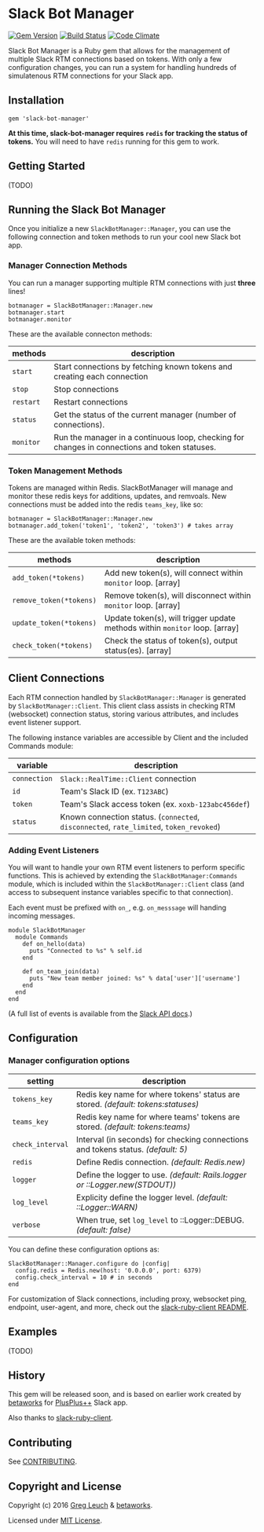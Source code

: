 # Slack Bot Manager

[![Gem Version](https://badge.fury.io/rb/slack-bot-manager.svg)](http://badge.fury.io/rb/slack-bot-manager)
[![Build Status](https://travis-ci.org/betaworks/slack-bot-manager.svg?branch=master)](https://travis-ci.org/betaworks/slack-bot-manager)
[![Code Climate](https://codeclimate.com/github/betaworks/slack-bot-manager/badges/gpa.svg)](https://codeclimate.com/github/betaworks/slack-bot-manager)

Slack Bot Manager is a Ruby gem that allows for the management of multiple Slack RTM connections based on tokens. With only a few configuration changes, you can run a system for handling hundreds of simulatenous RTM connections for your Slack app. 



## Installation

`gem 'slack-bot-manager'`

__**At this time, slack-bot-manager requires `redis` for tracking the status of tokens.**__
You will need to have `redis` running for this gem to work. 



## Getting Started

(TODO)



## Running the Slack Bot Manager

Once you initialize a new `SlackBotManager::Manager`, you can use the following connection and token methods to run your cool new Slack bot app.


### Manager Connection Methods

You can run a manager supporting multiple RTM connections with just __**three**__ lines!

```
botmanager = SlackBotManager::Manager.new
botmanager.start
botmanager.monitor
```

These are the available connecton methods:

methods     | description
------------|----------------------------------------------------------------------------------------------
`start`     | Start connections by fetching known tokens and creating each connection
`stop`      | Stop connections
`restart`   | Restart connections
`status`    | Get the status of the current manager (number of connections).
`monitor`   | Run the manager in a continuous loop, checking for changes in connections and token statuses.


### Token Management Methods

Tokens are managed within Redis. SlackBotManager will manage and monitor these redis keys for additions, updates, and remvoals. New connections must be added into the redis `teams_key`, like so:

```
botmanager = SlackBotManager::Manager.new
botmanager.add_token('token1', 'token2', 'token3') # takes array
```

These are the available token methods:

methods                 | description
------------------------|----------------------------------------------------------------------------
`add_token(*tokens)`    | Add new token(s), will connect within `monitor` loop. [array]
`remove_token(*tokens)` | Remove token(s), will disconnect within `monitor` loop. [array]
`update_token(*tokens)` | Update token(s), will trigger update methods within `monitor` loop. [array]
`check_token(*tokens)`  | Check the status of token(s), output status(es). [array]



## Client Connections

Each RTM connection handled by `SlackBotManager::Manager` is generated by `SlackBotManager::Client`. This client class assists in checking RTM (websocket) connection status, storing various attributes, and includes event listener support. 

The following instance variables are accessible by Client and the included Commands module:

variable      | description
--------------|----------------------------------------------------------------------------------------
`connection`  | `Slack::RealTime::Client`  connection
`id`          | Team's Slack ID (ex. `T123ABC`)
`token`       | Team's Slack access token (ex. `xoxb-123abc456def`)
`status`      | Known connection status. (`connected`, `disconnected`, `rate_limited`, `token_revoked`)


### Adding Event Listeners

You will want to handle your own RTM event listeners to perform specific functions. This is achieved by extending the `SlackBotManager:Commands` module, which is included within the `SlackBotManager::Client` class (and access to subsequent instance variables specific to that connection).

Each event must be prefixed with `on_`, e.g. `on_messsage` will handing incoming messages.

```
module SlackBotManager
  module Commands
    def on_hello(data)
      puts "Connected to %s" % self.id
    end

    def on_team_join(data)
      puts "New team member joined: %s" % data['user']['username']
    end
  end
end
```

(A full list of events is available from the [Slack API docs](https://api.slack.com/rtm#events).)



## Configuration

### Manager configuration options

setting           | description
------------------|-----------------------------------------------------------------------------------
`tokens_key`      | Redis key name for where tokens' status are stored. _(default: tokens:statuses)_
`teams_key`       | Redis key name for where teams' tokens are stored. _(default: tokens:teams)_
`check_interval`  | Interval (in seconds) for checking connections and tokens status. _(default: 5)_
`redis`           | Define Redis connection. _(default: Redis.new)_
`logger`          | Define the logger to use. _(default: Rails.logger or ::Logger.new(STDOUT))_
`log_level`       | Explicity define the logger level. _(default: ::Logger::WARN)_
`verbose`         | When true, set `log_level` to ::Logger::DEBUG. _(default: false)_

You can define these configuration options as:

```
SlackBotManager::Manager.configure do |config|
  config.redis = Redis.new(host: '0.0.0.0', port: 6379)
  config.check_interval = 10 # in seconds
end
```

For customization of Slack connections, including proxy, websocket ping, endpoint, user-agent, and more, check out the [slack-ruby-client README](https://github.com/dblock/slack-ruby-client/blob/master/README.md).



## Examples

(TODO)



## History

This gem will be released soon, and is based on earlier work created by [betaworks](https://betaworks.com) for [PlusPlus++](https://plusplus.chat) Slack app.

Also thanks to [slack-ruby-client](https://github.com/dblock/slack-ruby-client).



## Contributing

See [CONTRIBUTING](CONTRIBUTING.md).



## Copyright and License

Copyright (c) 2016 [Greg Leuch](https://gleu.ch) & [betaworks](https://betaworks.com).

Licensed under [MIT License](LICENSE.md).
